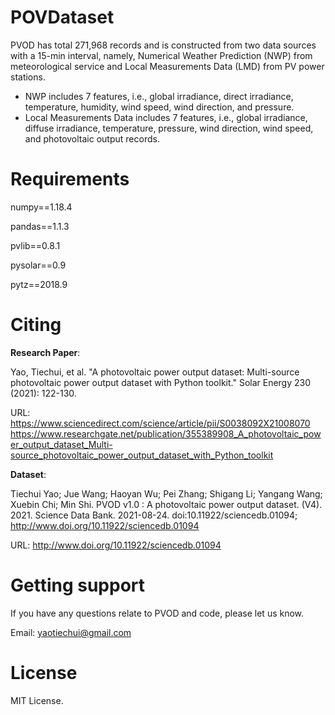 # POVDataset



PVOD has total 271,968 records and is constructed from two data sources with a 15-min interval, namely, Numerical Weather Prediction (NWP) from meteorological service and Local Measurements Data (LMD) from PV power stations. 

- NWP includes 7 features, i.e., global irradiance, direct irradiance, temperature, humidity, wind speed, wind direction, and pressure.
- Local Measurements Data includes 7 features, i.e., global irradiance, diffuse irradiance, temperature, pressure, wind direction, wind speed, and photovoltaic output records.


# Requirements

numpy==1.18.4

pandas==1.1.3

pvlib==0.8.1

pysolar==0.9

pytz==2018.9


# Citing


**Research Paper**: 

Yao, Tiechui, et al. "A photovoltaic power output dataset: Multi-source photovoltaic power output dataset with Python toolkit." Solar Energy 230 (2021): 122-130.

URL: 
https://www.sciencedirect.com/science/article/pii/S0038092X21008070
https://www.researchgate.net/publication/355389908_A_photovoltaic_power_output_dataset_Multi-source_photovoltaic_power_output_dataset_with_Python_toolkit

**Dataset**: 

Tiechui Yao; Jue Wang; Haoyan Wu; Pei Zhang; Shigang Li; Yangang Wang; Xuebin Chi; Min Shi. PVOD v1.0 : A photovoltaic power output dataset. (V4). 2021. Science Data Bank. 2021-08-24. doi:10.11922/sciencedb.01094; http://www.doi.org/10.11922/sciencedb.01094

URL: 
http://www.doi.org/10.11922/sciencedb.01094

# Getting support

If you have any questions relate to PVOD and code, please let us know. 

Email: yaotiechui@gmail.com

# License

MIT License.
